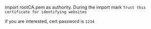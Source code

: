 import rootCA.pem as authority.
During the import mark `Trust this certificate for identifying websites`


if you are interested, cert password is `1234`

